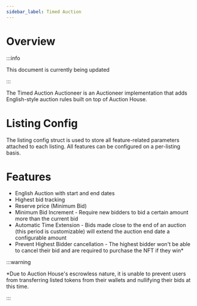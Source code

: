 ```yaml
---
sidebar_label: Timed Auction
---
```


# Overview

:::info

This document is currently being updated

:::

The Timed Auction Auctioneer is an Auctioneer implementation that adds English-style auction rules built on top of Auction House.

# Listing Config
The listing config struct is used to store all feature-related parameters attached to each listing. All features can be configured on a per-listing basis.

# Features
* English Auction with start and end dates
* Highest bid tracking
* Reserve price (Minimum Bid)
* Minimum Bid Increment - Require new bidders to bid a certain amount more than the current bid
* Automatic Time Extension - Bids made close to the end of an auction (this period is customizable) will extend the auction end date a configurable amount
* Prevent Highest Bidder cancellation - The highest bidder won't be able to cancel their bid and are required to purchase the NFT if they win*

:::warning

*Due to Auction House's escrowless nature, it is unable to prevent users from transferring listed tokens from their wallets and nullifying their bids at this time.

:::